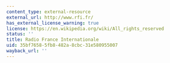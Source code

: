 ```yaml
---
content_type: external-resource
external_url: http://www.rfi.fr/
has_external_license_warning: true
license: https://en.wikipedia.org/wiki/All_rights_reserved
status: ''
title: Radio France Internationale
uid: 35bf7658-5fb8-482a-8cbc-31e580955007
wayback_url: ''
---
```

